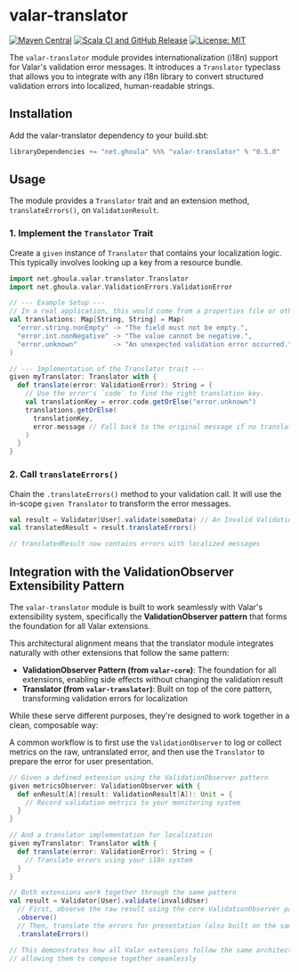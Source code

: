 # valar-translator

[![Maven Central](https://img.shields.io/maven-central/v/net.ghoula/valar-translator_3?label=maven-central&style=flat-square)](https://central.sonatype.com/artifact/net.ghoula/valar-translator_3)
[![Scala CI and GitHub Release](https://github.com/hakimjonas/valar/actions/workflows/scala.yml/badge.svg)](https://github.com/hakimjonas/valar/actions/workflows/scala.yml)
[![License: MIT](https://img.shields.io/badge/License-MIT-yellow.svg?style=flat-square)](https://opensource.org/licenses/MIT)

The `valar-translator` module provides internationalization (i18n) support for Valar's validation error messages. It introduces a `Translator` typeclass that allows you to integrate with any i18n library to convert structured validation errors into localized, human-readable strings.

## Installation

Add the valar-translator dependency to your build.sbt:

```scala
libraryDependencies += "net.ghoula" %%% "valar-translator" % "0.5.0"
```

## Usage

The module provides a `Translator` trait and an extension method, `translateErrors()`, on `ValidationResult`.

### 1. Implement the `Translator` Trait

Create a `given` instance of `Translator` that contains your localization logic. This typically involves looking up a key from a resource bundle.

```scala
import net.ghoula.valar.translator.Translator
import net.ghoula.valar.ValidationErrors.ValidationError

// --- Example Setup ---
// In a real application, this would come from a properties file or other i18n system.
val translations: Map[String, String] = Map(
  "error.string.nonEmpty" -> "The field must not be empty.",
  "error.int.nonNegative" -> "The value cannot be negative.",
  "error.unknown"         -> "An unexpected validation error occurred."
)

// --- Implementation of the Translator trait ---
given myTranslator: Translator with {
  def translate(error: ValidationError): String = {
    // Use the error's `code` to find the right translation key.
    val translationKey = error.code.getOrElse("error.unknown")
    translations.getOrElse(
      translationKey,
      error.message // Fall back to the original message if no translation is found
    )
  }
}
```

### 2. Call `translateErrors()`

Chain the `.translateErrors()` method to your validation call. It will use the in-scope `given Translator` to transform the error messages.

```scala
val result = Validator[User].validate(someData) // An Invalid ValidationResult
val translatedResult = result.translateErrors()

// translatedResult now contains errors with localized messages
```

## Integration with the ValidationObserver Extensibility Pattern

The `valar-translator` module is built to work seamlessly with Valar's extensibility system, specifically the **ValidationObserver pattern** that forms the foundation for all Valar extensions.

This architectural alignment means that the translator module integrates naturally with other extensions that follow the same pattern:

* **ValidationObserver Pattern (from `valar-core`)**: The foundation for all extensions, enabling side effects without changing the validation result
* **Translator (from `valar-translator`)**: Built on top of the core pattern, transforming validation errors for localization

While these serve different purposes, they're designed to work together in a clean, composable way:

A common workflow is to first use the `ValidationObserver` to log or collect metrics on the raw, untranslated error, and then use the `Translator` to prepare the error for user presentation.

```scala
// Given a defined extension using the ValidationObserver pattern
given metricsObserver: ValidationObserver with {
  def onResult[A](result: ValidationResult[A]): Unit = {
    // Record validation metrics to your monitoring system
  }
}

// And a translator implementation for localization
given myTranslator: Translator with {
  def translate(error: ValidationError): String = {
    // Translate errors using your i18n system
  }
}

// Both extensions work together through the same pattern
val result = Validator[User].validate(invalidUser)
  // First, observe the raw result using the core ValidationObserver pattern
  .observe()  
  // Then, translate the errors for presentation (also built on the same pattern)
  .translateErrors()

// This demonstrates how all Valar extensions follow the same architectural pattern,
// allowing them to compose together seamlessly
```
